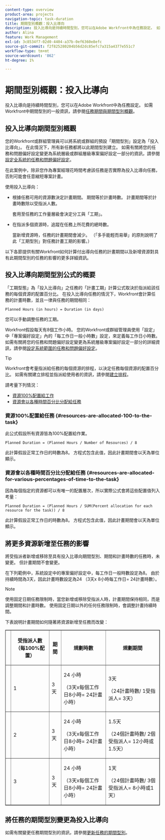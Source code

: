 ```yaml
---
content-type: overview
product-area: projects
navigation-topic: task-duration
title: 期間型別概觀：投入比導向
description: 投入比導向是持續時間型別，您可以在Adobe Workfront中為任務設定。 如需Workfront中期間型別的一般資訊，請參閱任務期間與期間型別概觀。
author: Alina
feature: Work Management
exl-id: 3c8534f7-02d0-4404-a37b-0ef6360e8efc
source-git-commit: f2f825280204b56d2dc85efc7a315a4377e551c7
workflow-type: tm+mt
source-wordcount: '862'
ht-degree: 1%

---
```


# 期間型別概觀：投入比導向

投入比導向是持續時間型別，您可以在Adobe Workfront中為任務設定。 如需Workfront中期間型別的一般資訊，請參閱[任務期間與期間型別概觀](../../../manage-work/tasks/taskdurtn/task-duration-and-duration-type.md)。

## 投入比導向期間型別概觀

您的Workfront或群組管理員可以將系統或群組的預設「期間型別」設定為「投入比導向」。 在此情況下，所有新任務都將以此期間型別建立。 如需有關將您的任務和問題偏好設定變更為系統層級或群組層級專案偏好設定一部分的資訊，請參閱[設定全系統的任務和問題偏好設定](../../../administration-and-setup/set-up-workfront/configure-system-defaults/set-task-issue-preferences.md)。

在此案例中，除非您作為專案經理花時間考慮該任務是否實際為投入比導向任務，否則可能會任意縮短專案計畫。

使用投入比導向：

* 根據任務可用的資源數決定計畫期間。 期間等於計畫時數。 計畫期間等於計畫時數除以受指派人數。

  套用至任務的工作量層級會決定分工與「工期」。

* 在指派多個資源時，追蹤在任務上所花費的總時數。

  當新增資源時，任務的計畫期間會減少。 （「多手能輕而易舉」的原則說明了此「工期型別」對任務計畫工期的影響。）

以下各節提供有關Workfront如何計算付出導向任務的計畫期間以及新增資源對具有此期間型別的任務的影響的更多詳細資訊。

## 投入比導向期間型別公式的概要

「工期型態」為「投入比導向」之任務的「計畫工期」計算公式取決於指派給該任務的每個資源的配置百分比。 在投入比導向任務的情況下，Workfront會計算任務的計畫時數，並且一律與任務的期間相同：

```
Planned Hours (in hours) = Duration (in days)
```

您可以手動調整任務的工期。

Workfront假設每天有8個工作小時。 您的Workfront或群組管理員使用「設定」中「專案偏好設定」內的「每工作日一般小時數」設定，來定義每工作日小時數。 如需有關將您的任務和問題偏好設定變更為系統層級專案偏好設定一部分的詳細資訊，請參閱[設定系統範圍的任務和問題偏好設定](../../../administration-and-setup/set-up-workfront/configure-system-defaults/set-task-issue-preferences.md)。

>[!TIP]
>
>Workfront會考量指派給任務的每個資源的排程，以決定任務每個資源的配置百分比。 如需有關建立排程並指派給使用者的資訊，請參閱[建立排程](../../../administration-and-setup/set-up-workfront/configure-timesheets-schedules/create-schedules.md)。

請考量下列情況：

* [資源100%配置給工作](#resources-are-allocated-100-to-the-task)
* [資源會以各種時間百分比分配給任務](#resources-are-allocated-for-various-percentages-of-time-to-the-task)

### 資源100%配置給任務 {#resources-are-allocated-100-to-the-task}

此公式假設所有資源皆為100%配置給作業。

```
Planned Duration = (Planned Hours / Number of Resources) / 8
```

此計算假設正常工作日的時數為8。 方程式包含此值，因此計畫期間會以天為單位顯示。

### 資源會以各種時間百分比分配給任務 {#resources-are-allocated-for-various-percentages-of-time-to-the-task}

因為每個指定的資源都可以有唯一的配置層次，所以實際公式會將這些配置值列入考量：

```
Planned Duration = (Planned Hours / SUM(Percent allocation for each resource for the task)) / 8
```

此計算假設正常工作日的時數為8。 方程式包含此值，因此計畫期間會以天為單位顯示。

## 將更多資源新增至任務的影響

將受指派者新增或移除至具有投入比導向期間型別、期間和計畫時數的任務時，未變更。 但計畫期間不會變更。

在下列範例中，系統設定中的專案偏好設定中，每工作日一般時數設定為8。 由於持續時間為3天，因此計畫時數設定為24 （3天x 8小時每工作日= 24計畫時數）。

>[!NOTE]
>
>使用固定日期任務限制時，當您新增或移除受指派人時，計畫期間保持相同，而是調整期間和計畫時數。 使用固定日期以外的任何任務限制時，會調整計畫持續時間。

下表說明計畫期間如何隨著將資源新增至任務而改變：

<table border="1" cellspacing="15" cellpadding="1"> 
 <col> 
 <col> 
 <col> 
 <col> 
 <col> 
 <thead> 
  <tr> 
   <th> </th> 
   <th> <p><strong>受指派人數（每100%配置）</strong> </p> </th> 
   <th> <p><strong>期間</strong> </p> </th> 
   <th> <p><strong>規劃時數</strong> </p> </th> 
   <th><strong>規劃期間</strong> </th> 
  </tr> 
 </thead> 
 <tbody> 
  <tr> 
   <td> </td> 
   <td> <p>1</p> </td> 
   <td> <p>3天</p> </td> 
   <td> <p>24 小時</p> <p>（3天x每個工作日8小時= 24計畫小時）</p> </td> 
   <td> <p>3天</p> <p>（24計畫時數/ 1受指派人= 3天）</p> </td> 
  </tr> 
  <tr> 
   <td> </td> 
   <td> <p>2</p> </td> 
   <td> <p>3天</p> </td> 
   <td> <p>24 小時</p> <p>（3天x每個工作日8小時= 24計畫小時）</p> </td> 
   <td> <p>1.5天</p> <p>（24個計畫時數/ 2個受指派人= 12小時或1.5天）</p> </td> 
  </tr> 
  <tr> 
   <td> </td> 
   <td> <p>3</p> </td> 
   <td> <p>3天</p> </td> 
   <td> <p>24 小時</p> <p>（3天x每個工作日8小時= 24計畫小時）</p> </td> 
   <td> <p>1天</p> <p>（24個計畫時數/ 3個受指派人= 8小時或1天）</p> </td> 
  </tr> 
 </tbody> 
</table>

## 將任務的期間型別變更為投入比導向

如需有關變更任務期間型別的資訊，請參閱[更新任務的期間型別](../../../manage-work/tasks/taskdurtn/update-duration-type-of-task.md)。

<!--
<p data-mc-conditions="QuicksilverOrClassic.Draft mode">(NOTE: replaced with new article linked above)</p>
-->

<!--
<ol data-mc-conditions="QuicksilverOrClassic.Draft mode">
<li value="1">Go to a task for which you want to change the Duration Type.</li>
<li value="2"> <p data-mc-conditions="QuicksilverOrClassic.Quicksilver">Click <strong>Task Details</strong> in the left panel, then in the Overview area click <strong>Duration Type</strong>. </p> </li>
<li value="3"> <p>Select <strong>Effort Driven</strong> from the drop-down menu.</p> </li>
<li value="4">Click <strong>Save</strong><strong>Changes</strong>.</li>
</ol>
-->

